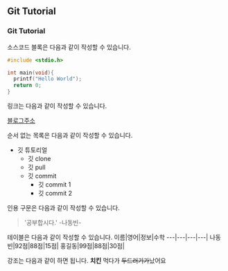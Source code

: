 ## Git Tutorial
### Git Tutorial

소스코드 블록은 다음과 같이 작성할 수 있습니다.
```c
#include <stdio.h>

int main(void){
  printf("Hello World");
  return 0;
}

```
링크는 다음과 같이 작성할 수 있습니다.

[블로그주소](https://hyun-jng.tistory.com/manage/posts/?category=-3&page=2&searchKeyword=&searchType=title&visibility=all)

순서 없는 목록은 다음과 같이 작성할 수 있습니다.
* 깃 튜토리얼
  * 깃 clone
  * 깃 pull
  * 깃 commit
    * 깃 commit 1
    * 깃 commit 2

인용 구문은 다음과 같이 작성할 수 있습니다.
> '공부합시다.' -나동빈-

테이블은 다음과 같이 작성할 수 있습니다.
이름|영어|정보|수학
---|---|---|---|
나동빈|92점|88점|15점|
홍길동|99점|88점|30점|

강조는 다음과 같이 하면 됩니다.
**치킨** 먹다가 ~~두드러기가~~났어요
